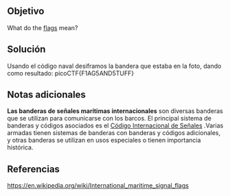## Objetivo
What do the [flags](https://jupiter.challenges.picoctf.org/static/fbeb5f9040d62b18878d199cdda2d253/flag.png) mean?

## Solución
Usando el código naval desiframos la bandera que estaba en la foto, dando como resultado: picoCTF{F1AG5AND5TUFF}
## Notas adicionales
**Las banderas de señales marítimas internacionales** son diversas banderas que se utilizan para comunicarse con los barcos. El principal sistema de banderas y códigos asociados es el [Código Internacional de Señales](https://en.wikipedia.org/wiki/International_Code_of_Signals "Código internacional de señales") .Varias armadas tienen sistemas de banderas con banderas y códigos adicionales, y otras banderas se utilizan en usos especiales o tienen importancia histórica.
## Referencias
https://en.wikipedia.org/wiki/International_maritime_signal_flags